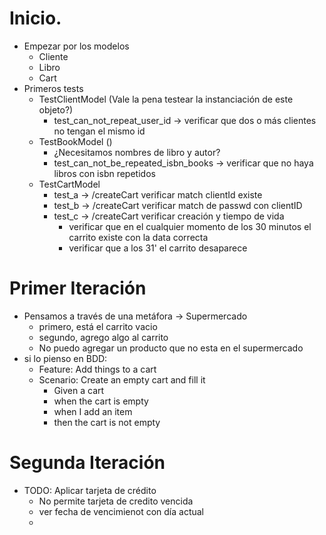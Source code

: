 # Inicio.

- Empezar por los modelos
  - Cliente
  - Libro
  - Cart
- Primeros tests
  - TestClientModel (Vale la pena testear la instanciación de este objeto?)
    - test_can_not_repeat_user_id -> verificar que dos o más clientes no tengan el mismo id
  - TestBookModel ()
    - ¿Necesitamos nombres de libro y autor? 
    - test_can_not_be_repeated_isbn_books -> verificar que no haya libros con isbn repetidos
  - TestCartModel
    - test_a -> /createCart verificar match clientId existe
    - test_b -> /createCart verificar match de passwd con clientID
    - test_c -> /createCart verificar creación y tiempo de vida
      - verificar que en el cualquier momento de los 30 minutos el carrito existe con la data correcta
      - verificar que a los 31' el carrito desaparece
    
  
# Primer Iteración

- Pensamos a través de una metáfora -> Supermercado
  - primero, está el carrito vacio
  - segundo, agrego algo al carrito
  - No puedo agregar un producto que no esta en el supermercado
- si lo pienso en BDD:
  - Feature: Add things to a cart
  - Scenario: Create an empty cart and fill it
    - Given a cart
    - when the cart is empty
    - when I add an item
    - then the cart is not empty

# Segunda Iteración
- TODO: Aplicar tarjeta de crédito
  - No permite tarjeta de credito vencida
  - ver fecha de vencimienot con día actual
  - 
